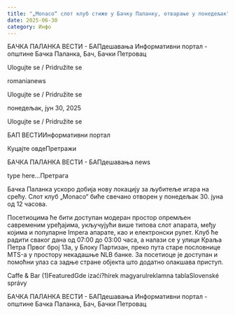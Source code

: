 ```yaml
---
title: "„Monaco“ слот клуб стиже у Бачку Паланку, отварање у понедељак"
date: 2025-06-30
category: Инфо
---
```


БАЧКА ПАЛАНКА ВЕСТИ - БАПдешавања Информативни портал - општине Бачка Паланка, Бач, Бачки Петровац

Ulogujte se / Pridružite se

romanianews

Ulogujte se / Pridružite se

понедељак, јун 30, 2025

Ulogujte se / Pridružite se

БАП ВЕСТИИнформативни портал

Куцајте овдеПретражи

БАЧКА ПАЛАНКА ВЕСТИ - БАПдешавања news

type here...Претрага

Бачка Паланка ускоро добија нову локацију за љубитеље игара на срећу. Слот клуб „Monaco“ биће свечано отворен у понедељак 30. јуна од 12 часова.

Посетиоцима ће бити доступан модеран простор опремљен савременим уређајима, укључујући више типова слот апарата, међу којима и популарне Impera апарате, као и електронски рулет.
Клуб ће радити сваког дана од 07:00 до 03:00 часа, а налази се у улици Краља Петра Првог број 13а, у Блоку Партизан, преко пута старе пословнице MTS-а у простору некадашње NLB банке. За посетиоце је доступан и помоћни улаз са задње стране објекта што додатно олакшава приступ.

Caffe & Bar (1)FeaturedGde izaći?hírek magyarulreklamna tablaSlovenské správy

БАЧКА ПАЛАНКА ВЕСТИ - БАПдешавања Информативни портал - општине Бачка Паланка, Бач, Бачки Петровац
